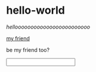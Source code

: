 # hello-world

<p> <em>helloooooooooooooooooooooooo</em> </p>
<a href="https://google.com" title="click on him"> my friend </a> <p> be my friend too? </p>
<input type="text">
